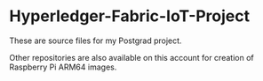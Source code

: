 # Hyperledger-Fabric-IoT-Project

These are source files for my Postgrad project.

Other repositories are also available on this account for creation of Raspberry Pi ARM64 images.
